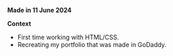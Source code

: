 **Made in 11 June 2024**

**Context**
- First time working with HTML/CSS.
- Recreating my portfolio that was made in GoDaddy.
